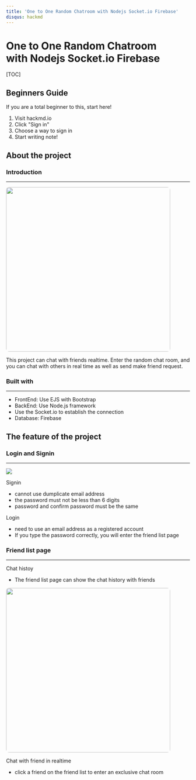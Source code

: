 ```yaml
---
title: 'One to One Random Chatroom with Nodejs Socket.io Firebase'
disqus: hackmd
---
```


One to One Random Chatroom  
with Nodejs Socket.io Firebase
===


[TOC]

## Beginners Guide

If you are a total beginner to this, start here!

1. Visit hackmd.io
2. Click "Sign in"
3. Choose a way to sign in
4. Start writing note!

## About the project

### Introduction
---
<img src="https://i.imgur.com/b5Uj6I9.png" width="450" style="border-radius: 8px;">

This project can chat with friends realtime. Enter the random chat room, and you can chat with others in real time as well as send make friend request.

### Built with
----
* FrontEnd: Use EJS with Bootstrap  
* BackEnd: Use Node.js framework
* Use the Socket.io to establish the connection
* Database: Firebase

## The feature of the project

### Login and Signin
---

![](https://i.imgur.com/JqlZzaL.png)

Signin  
* cannot use dumplicate email address
* the password must not be less than 6 digits
* password and confirm password must be the same

Login  
* need to use an email address as a registered account 
* If you type the password correctly, you will enter the friend list page

### Friend list page
---

Chat histoy  
* The friend list page can show the chat history with friends

<img src="https://i.imgur.com/AApuUUt.gif" width="450" style="border-radius: 8px;">

Chat with friend in realtime
* click a friend on the friend list to enter an exclusive chat room








